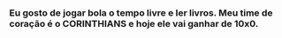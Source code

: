 ### Eu gosto de jogar bola o tempo livre e ler livros. Meu time de coração é o CORINTHIANS e hoje ele vai ganhar de 10x0. 